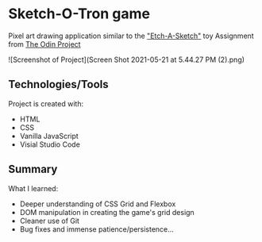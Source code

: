 # Sketch-O-Tron game
Pixel art drawing application similar to the ["Etch-A-Sketch"](https://en.wikipedia.org/wiki/Etch_A_Sketch) toy
Assignment from [The Odin Project](https://www.theodinproject.com/paths/foundations/courses/foundations/lessons/etch-a-sketch-project)

![Screenshot of Project](Screen Shot 2021-05-21 at 5.44.27 PM (2).png)

## Technologies/Tools
Project is created with:
* HTML
* CSS
* Vanilla JavaScript
* Visial Studio Code

## Summary
What I learned:
* Deeper understanding of CSS Grid and Flexbox
* DOM manipulation in creating the game's grid design
* Cleaner use of Git 
* Bug fixes and immense patience/persistence... 